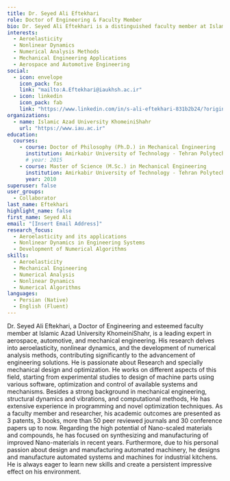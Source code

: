 ```yaml
---
title: Dr. Seyed Ali Eftekhari
role: Doctor of Engineering & Faculty Member
bio: Dr. Seyed Ali Eftekhari is a distinguished faculty member at Islamic Azad University KhomeiniShahr with extensive expertise in aerospace, automotive, and mechanical engineering. His research focuses on aeroelasticity, nonlinear dynamics, and advanced numerical analysis methods.
interests:
  - Aeroelasticity
  - Nonlinear Dynamics
  - Numerical Analysis Methods
  - Mechanical Engineering Applications
  - Aerospace and Automotive Engineering
social:
  - icon: envelope
    icon_pack: fas
    link: "mailto:A.Eftekhari@iaukhsh.ac.ir"
  - icon: linkedin
    icon_pack: fab
    link: "https://www.linkedin.com/in/s-ali-eftekhari-831b2b24/?originalSubdomain=ir"
organizations:
  - name: Islamic Azad University KhomeiniShahr
    url: "https://www.iau.ac.ir"
education:
  courses:
    - course: Doctor of Philosophy (Ph.D.) in Mechanical Engineering
      institution: Amirkabir University of Technology - Tehran Polytechnic
      # year: 2015
    - course: Master of Science (M.Sc.) in Mechanical Engineering
      institution: Amirkabir University of Technology - Tehran Polytechnic
      year: 2010
superuser: false
user_groups:
  - Collaborator
last_name: Eftekhari
highlight_name: false
first_name: Seyed Ali
email: "[Insert Email Address]"
research_focus:
  - Aeroelasticity and its applications
  - Nonlinear Dynamics in Engineering Systems
  - Development of Numerical Algorithms
skills:
  - Aeroelasticity
  - Mechanical Engineering
  - Numerical Analysis
  - Nonlinear Dynamics
  - Numerical Algorithms
languages:
  - Persian (Native)
  - English (Fluent)
---
```


Dr. Seyed Ali Eftekhari, a Doctor of Engineering and esteemed faculty member at Islamic Azad University KhomeiniShahr, is a leading expert in aerospace, automotive, and mechanical engineering. His research delves into aeroelasticity, nonlinear dynamics, and the development of numerical analysis methods, contributing significantly to the advancement of engineering solutions. He is passionate about Research and specially mechanical design and optimization. He works on different aspects of this field, starting from experimental studies to design of machine parts using various software, optimization and control of available systems and mechanisms. Besides a strong background in mechanical engineering, structural dynamics and vibrations, and computational methods, He has extensive experience in programming and novel optimization techniques. As a faculty member and researcher, his academic outcomes are presented as 3 patents, 3 books, more than 50 peer reviewed journals and 30 conference papers up to now. Regarding the high potential of Nano-scaled materials and compounds, he has focused on synthesizing and manufacturing of improved Nano-materials in recent years. Furthermore, due to his personal passion about design and manufacturing automated machinery, he designs and manufacture automated systems and machines for industrial kitchens. He is always eager to learn new skills and create a persistent impressive effect on his environment.
